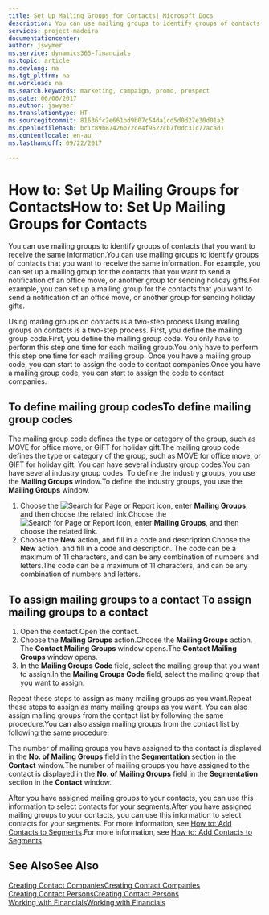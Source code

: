 ```yaml
---
title: Set Up Mailing Groups for Contacts| Microsoft Docs
description: You can use mailing groups to identify groups of contacts that you want to receive the same information, for example, for a marketing campaign or promo.
services: project-madeira
documentationcenter: 
author: jswymer
ms.service: dynamics365-financials
ms.topic: article
ms.devlang: na
ms.tgt_pltfrm: na
ms.workload: na
ms.search.keywords: marketing, campaign, promo, prospect
ms.date: 06/06/2017
ms.author: jswymer
ms.translationtype: HT
ms.sourcegitcommit: 81636fc2e661bd9b07c54da1cd5d0d27e30d01a2
ms.openlocfilehash: bc1c89b87426b72ce4f9522cb7f0dc31c77acad1
ms.contentlocale: en-au
ms.lasthandoff: 09/22/2017

---
```

# <a name="how-to-set-up-mailing-groups-for-contacts"></a><span data-ttu-id="75a0c-103">How to: Set Up Mailing Groups for Contacts</span><span class="sxs-lookup"><span data-stu-id="75a0c-103">How to: Set Up Mailing Groups for Contacts</span></span>
<span data-ttu-id="75a0c-104">You can use mailing groups to identify groups of contacts that you want to receive the same information.</span><span class="sxs-lookup"><span data-stu-id="75a0c-104">You can use mailing groups to identify groups of contacts that you want to receive the same information.</span></span> <span data-ttu-id="75a0c-105">For example, you can set up a mailing group for the contacts that you want to send a notification of an office move, or another group for sending holiday gifts.</span><span class="sxs-lookup"><span data-stu-id="75a0c-105">For example, you can set up a mailing group for the contacts that you want to send a notification of an office move, or another group for sending holiday gifts.</span></span>

<span data-ttu-id="75a0c-106">Using mailing groups on contacts is a two-step process.</span><span class="sxs-lookup"><span data-stu-id="75a0c-106">Using mailing groups on contacts is a two-step process.</span></span> <span data-ttu-id="75a0c-107">First, you define the mailing group code.</span><span class="sxs-lookup"><span data-stu-id="75a0c-107">First, you define the mailing group code.</span></span> <span data-ttu-id="75a0c-108">You only have to perform this step one time for each mailing group.</span><span class="sxs-lookup"><span data-stu-id="75a0c-108">You only have to perform this step one time for each mailing group.</span></span> <span data-ttu-id="75a0c-109">Once you have a mailing group code, you can start to assign the code to contact companies.</span><span class="sxs-lookup"><span data-stu-id="75a0c-109">Once you have a mailing group code, you can start to assign the code to contact companies.</span></span>

## <a name="to-define-mailing-group-codes"></a><span data-ttu-id="75a0c-110">To define mailing group codes</span><span class="sxs-lookup"><span data-stu-id="75a0c-110">To define mailing group codes</span></span>
<span data-ttu-id="75a0c-111">The mailing group code defines the type or category of the group, such as MOVE for office move, or GIFT for holiday gift.</span><span class="sxs-lookup"><span data-stu-id="75a0c-111">The mailing group code defines the type or category of the group, such as MOVE for office move, or GIFT for holiday gift.</span></span> <span data-ttu-id="75a0c-112">You can have several industry group codes.</span><span class="sxs-lookup"><span data-stu-id="75a0c-112">You can have several industry group codes.</span></span> <span data-ttu-id="75a0c-113">To define the industry groups, you use the **Mailing Groups** window.</span><span class="sxs-lookup"><span data-stu-id="75a0c-113">To define the industry groups, you use the **Mailing Groups** window.</span></span>

1. <span data-ttu-id="75a0c-114">Choose the ![Search for Page or Report](media/ui-search/search_small.png "Search for Page or Report icon") icon, enter **Mailing Groups**, and then choose the related link.</span><span class="sxs-lookup"><span data-stu-id="75a0c-114">Choose the ![Search for Page or Report](media/ui-search/search_small.png "Search for Page or Report icon") icon, enter **Mailing Groups**, and then choose the related link.</span></span>
2. <span data-ttu-id="75a0c-115">Choose the **New** action, and fill in a code and description.</span><span class="sxs-lookup"><span data-stu-id="75a0c-115">Choose the **New** action, and fill in a code and description.</span></span> <span data-ttu-id="75a0c-116">The code can be a maximum of 11 characters, and can be any combination of numbers and letters.</span><span class="sxs-lookup"><span data-stu-id="75a0c-116">The code can be a maximum of 11 characters, and can be any combination of numbers and letters.</span></span>

## <span data-ttu-id="75a0c-117"><a name="AssignMailGroupContact"></a> To assign mailing groups to a contact</span><span class="sxs-lookup"><span data-stu-id="75a0c-117"><a name="AssignMailGroupContact"></a> To assign mailing groups to a contact</span></span>
1. <span data-ttu-id="75a0c-118">Open the contact.</span><span class="sxs-lookup"><span data-stu-id="75a0c-118">Open the contact.</span></span>
2. <span data-ttu-id="75a0c-119">Choose the **Mailing Groups** action.</span><span class="sxs-lookup"><span data-stu-id="75a0c-119">Choose the **Mailing Groups** action.</span></span> <span data-ttu-id="75a0c-120">The **Contact Mailing Groups** window opens.</span><span class="sxs-lookup"><span data-stu-id="75a0c-120">The **Contact Mailing Groups** window opens.</span></span>
3. <span data-ttu-id="75a0c-121">In the **Mailing Groups Code** field, select the mailing group that you want to assign.</span><span class="sxs-lookup"><span data-stu-id="75a0c-121">In the **Mailing Groups Code** field, select the mailing group that you want to assign.</span></span>

<span data-ttu-id="75a0c-122">Repeat these steps to assign as many mailing groups as you want.</span><span class="sxs-lookup"><span data-stu-id="75a0c-122">Repeat these steps to assign as many mailing groups as you want.</span></span> <span data-ttu-id="75a0c-123">You can also assign mailing groups from the contact list by following the same procedure.</span><span class="sxs-lookup"><span data-stu-id="75a0c-123">You can also assign mailing groups from the contact list by following the same procedure.</span></span>

<span data-ttu-id="75a0c-124">The number of mailing groups you have assigned to the contact is displayed in the **No. of Mailing Groups** field in the **Segmentation** section in the **Contact** window.</span><span class="sxs-lookup"><span data-stu-id="75a0c-124">The number of mailing groups you have assigned to the contact is displayed in the **No. of Mailing Groups** field in the **Segmentation** section in the **Contact** window.</span></span>

<span data-ttu-id="75a0c-125">After you have assigned mailing groups to your contacts, you can use this information to select contacts for your segments.</span><span class="sxs-lookup"><span data-stu-id="75a0c-125">After you have assigned mailing groups to your contacts, you can use this information to select contacts for your segments.</span></span> <span data-ttu-id="75a0c-126">For more information, see [How to: Add Contacts to Segments](marketing-add-contact-segment.md).</span><span class="sxs-lookup"><span data-stu-id="75a0c-126">For more information, see [How to: Add Contacts to Segments](marketing-add-contact-segment.md).</span></span>

## <a name="see-also"></a><span data-ttu-id="75a0c-127">See Also</span><span class="sxs-lookup"><span data-stu-id="75a0c-127">See Also</span></span>
[<span data-ttu-id="75a0c-128">Creating Contact Companies</span><span class="sxs-lookup"><span data-stu-id="75a0c-128">Creating Contact Companies</span></span>](marketing-create-contact-companies.md)  
[<span data-ttu-id="75a0c-129">Creating Contact Persons</span><span class="sxs-lookup"><span data-stu-id="75a0c-129">Creating Contact Persons</span></span>](marketing-create-contact-persons.md)  
[<span data-ttu-id="75a0c-130">Working with Financials</span><span class="sxs-lookup"><span data-stu-id="75a0c-130">Working with Financials</span></span>](ui-work-product.md)

